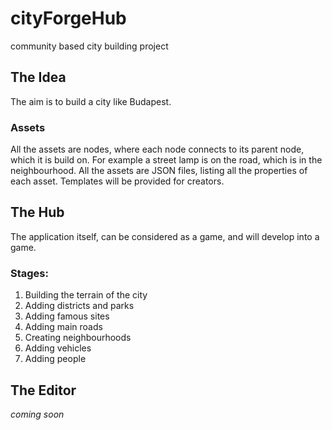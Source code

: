 # cityForgeHub

community based city building project


## The Idea

The aim is to build a city like Budapest.

### Assets

All the assets are nodes, where each node connects to its parent node, which it is build on. For example a street lamp is on the road, which is in the neighbourhood. 
All the assets are JSON files, listing all the properties of each asset. Templates will be provided for creators.

## The Hub

The application itself, can be considered as a game, and will develop into a game.

### Stages:

  1. Building the terrain of the city
  2. Adding districts and parks
  3. Adding famous sites
  4. Adding main roads
  5. Creating neighbourhoods
  6. Adding vehicles
  7. Adding people

## The Editor

*coming soon*
